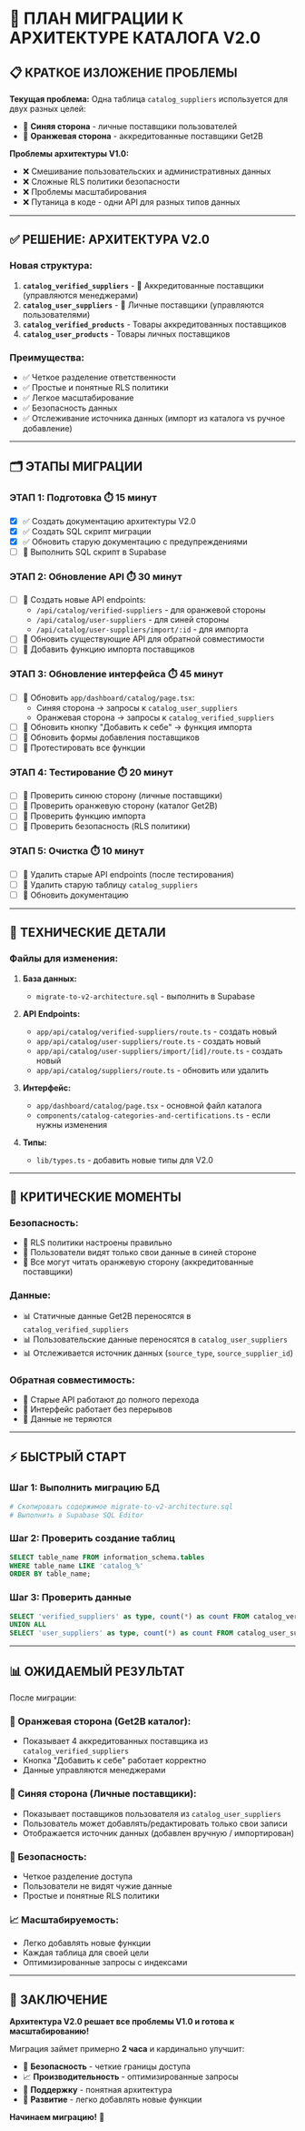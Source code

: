 # 🚀 ПЛАН МИГРАЦИИ К АРХИТЕКТУРЕ КАТАЛОГА V2.0

## 📋 **КРАТКОЕ ИЗЛОЖЕНИЕ ПРОБЛЕМЫ**

**Текущая проблема:** Одна таблица `catalog_suppliers` используется для двух разных целей:
- 🔵 **Синяя сторона** - личные поставщики пользователей 
- 🧡 **Оранжевая сторона** - аккредитованные поставщики Get2B

**Проблемы архитектуры V1.0:**
- ❌ Смешивание пользовательских и административных данных
- ❌ Сложные RLS политики безопасности
- ❌ Проблемы масштабирования
- ❌ Путаница в коде - одни API для разных типов данных

---

## ✅ **РЕШЕНИЕ: АРХИТЕКТУРА V2.0**

### **Новая структура:**
1. **`catalog_verified_suppliers`** - 🧡 Аккредитованные поставщики (управляются менеджерами)
2. **`catalog_user_suppliers`** - 🔵 Личные поставщики (управляются пользователями)
3. **`catalog_verified_products`** - Товары аккредитованных поставщиков
4. **`catalog_user_products`** - Товары личных поставщиков

### **Преимущества:**
- ✅ Четкое разделение ответственности
- ✅ Простые и понятные RLS политики
- ✅ Легкое масштабирование
- ✅ Безопасность данных
- ✅ Отслеживание источника данных (импорт из каталога vs ручное добавление)

---

## 🗂️ **ЭТАПЫ МИГРАЦИИ**

### **ЭТАП 1: Подготовка** ⏱️ 15 минут
- [x] ✅ Создать документацию архитектуры V2.0
- [x] ✅ Создать SQL скрипт миграции
- [x] ✅ Обновить старую документацию с предупреждениями
- [ ] 🔄 Выполнить SQL скрипт в Supabase

### **ЭТАП 2: Обновление API** ⏱️ 30 минут
- [ ] 🔄 Создать новые API endpoints:
  - `/api/catalog/verified-suppliers` - для оранжевой стороны
  - `/api/catalog/user-suppliers` - для синей стороны
  - `/api/catalog/user-suppliers/import/:id` - для импорта
- [ ] 🔄 Обновить существующие API для обратной совместимости
- [ ] 🔄 Добавить функцию импорта поставщиков

### **ЭТАП 3: Обновление интерфейса** ⏱️ 45 минут
- [ ] 🔄 Обновить `app/dashboard/catalog/page.tsx`:
  - Синяя сторона → запросы к `catalog_user_suppliers`
  - Оранжевая сторона → запросы к `catalog_verified_suppliers`
- [ ] 🔄 Обновить кнопку "Добавить к себе" → функция импорта
- [ ] 🔄 Обновить формы добавления поставщиков
- [ ] 🔄 Протестировать все функции

### **ЭТАП 4: Тестирование** ⏱️ 20 минут
- [ ] 🔄 Проверить синюю сторону (личные поставщики)
- [ ] 🔄 Проверить оранжевую сторону (каталог Get2B)
- [ ] 🔄 Проверить функцию импорта
- [ ] 🔄 Проверить безопасность (RLS политики)

### **ЭТАП 5: Очистка** ⏱️ 10 минут
- [ ] 🔄 Удалить старые API endpoints (после тестирования)
- [ ] 🔄 Удалить старую таблицу `catalog_suppliers`
- [ ] 🔄 Обновить документацию

---

## 🔧 **ТЕХНИЧЕСКИЕ ДЕТАЛИ**

### **Файлы для изменения:**
1. **База данных:**
   - `migrate-to-v2-architecture.sql` - выполнить в Supabase

2. **API Endpoints:**
   - `app/api/catalog/verified-suppliers/route.ts` - создать новый
   - `app/api/catalog/user-suppliers/route.ts` - создать новый
   - `app/api/catalog/user-suppliers/import/[id]/route.ts` - создать новый
   - `app/api/catalog/suppliers/route.ts` - обновить или удалить

3. **Интерфейс:**
   - `app/dashboard/catalog/page.tsx` - основной файл каталога
   - `components/catalog-categories-and-certifications.ts` - если нужны изменения

4. **Типы:**
   - `lib/types.ts` - добавить новые типы для V2.0

---

## 🚨 **КРИТИЧЕСКИЕ МОМЕНТЫ**

### **Безопасность:**
- 🔐 RLS политики настроены правильно
- 🔐 Пользователи видят только свои данные в синей стороне
- 🔐 Все могут читать оранжевую сторону (аккредитованные поставщики)

### **Данные:**
- 📊 Статичные данные Get2B переносятся в `catalog_verified_suppliers`
- 📊 Пользовательские данные переносятся в `catalog_user_suppliers`
- 📊 Отслеживается источник данных (`source_type`, `source_supplier_id`)

### **Обратная совместимость:**
- 🔄 Старые API работают до полного перехода
- 🔄 Интерфейс работает без перерывов
- 🔄 Данные не теряются

---

## ⚡ **БЫСТРЫЙ СТАРТ**

### **Шаг 1: Выполнить миграцию БД**
```bash
# Скопировать содержимое migrate-to-v2-architecture.sql
# Выполнить в Supabase SQL Editor
```

### **Шаг 2: Проверить создание таблиц**
```sql
SELECT table_name FROM information_schema.tables 
WHERE table_name LIKE 'catalog_%' 
ORDER BY table_name;
```

### **Шаг 3: Проверить данные**
```sql
SELECT 'verified_suppliers' as type, count(*) as count FROM catalog_verified_suppliers
UNION ALL
SELECT 'user_suppliers' as type, count(*) as count FROM catalog_user_suppliers;
```

---

## 📊 **ОЖИДАЕМЫЙ РЕЗУЛЬТАТ**

После миграции:

### **🧡 Оранжевая сторона (Get2B каталог):**
- Показывает 4 аккредитованных поставщика из `catalog_verified_suppliers`
- Кнопка "Добавить к себе" работает корректно
- Данные управляются менеджерами

### **🔵 Синяя сторона (Личные поставщики):**
- Показывает поставщиков пользователя из `catalog_user_suppliers`
- Пользователь может добавлять/редактировать только свои записи
- Отображается источник данных (добавлен вручную / импортирован)

### **🔐 Безопасность:**
- Четкое разделение доступа
- Пользователи не видят чужие данные
- Простые и понятные RLS политики

### **📈 Масштабируемость:**
- Легко добавлять новые функции
- Каждая таблица для своей цели
- Оптимизированные запросы с индексами

---

## 🎯 **ЗАКЛЮЧЕНИЕ**

**Архитектура V2.0 решает все проблемы V1.0 и готова к масштабированию!**

Миграция займет примерно **2 часа** и кардинально улучшит:
- 🔐 **Безопасность** - четкие границы доступа
- 📈 **Производительность** - оптимизированные запросы  
- 🔧 **Поддержку** - понятная архитектура
- 🚀 **Развитие** - легко добавлять новые функции

**Начинаем миграцию!** 🚀 